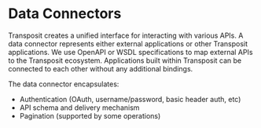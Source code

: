 # Data Connectors

Transposit creates a unified interface for interacting with various APIs. A data connector represents either external applications or other Transposit applications. We use OpenAPI or WSDL specifications to map external APIs to the Transposit ecosystem. Applications built within Transposit can be connected to each other without any additional bindings.

The data connector encapsulates:
- Authentication (OAuth, username/password, basic header auth, etc)
- API schema and delivery mechanism
- Pagination (supported by some operations)
